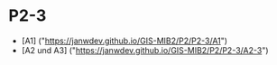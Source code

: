 # P2-3
- [A1] ("https://janwdev.github.io/GIS-MIB2/P2/P2-3/A1")
- [A2 und A3] ("https://janwdev.github.io/GIS-MIB2/P2/P2-3/A2-3")